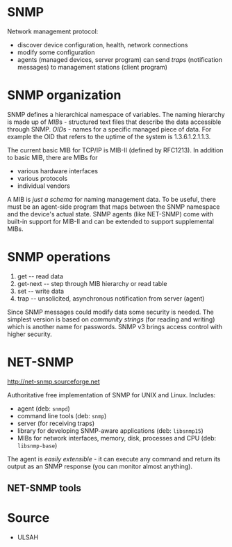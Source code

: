 SNMP
====

Network management protocol:

* discover device configuration, health, network connections
* modify some configuration
* agents (managed devices, server program) can send *traps* (notification
    messages) to management stations (client program)

SNMP organization
=================

SNMP defines a hierarchical namespace of variables. The naming hierarchy is
made up of *MIB*s - structured text files that describe the data accessible
through SNMP. *OID*s - names for a specific managed piece of data. For example
the OID that refers to the uptime of the system is 1.3.6.1.2.1.1.3.

The current basic MIB for TCP/IP is MIB-II (defined by RFC1213). In addition to
basic MIB, there are MIBs for
* various hardware interfaces
* various protocols
* individual vendors

A MIB is *just a schema* for naming management data. To be useful, there must be
an agent-side program that maps between the SNMP namespace and the device's
actual state. SNMP agents (like NET-SNMP) come with built-in support for MIB-II
and can be extended to support supplemental MIBs.

SNMP operations
===============

1. get -- read data
2. get-next -- step through MIB hierarchy or read table
3. set -- write data
4. trap -- unsolicited, asynchronous notification from server (agent)

Since SNMP messages could modify data some security is needed. The simplest
version is based on *community strings* (for reading and writing) which is
another name for passwords. SNMP v3 brings access control with higher security.

NET-SNMP
========

http://net-snmp.sourceforge.net

Authoritative free implementation of SNMP for UNIX and Linux. Includes:
* agent (deb: `snmpd`)
* command line tools (deb: `snmp`)
* server (for receiving traps)
* library for developing SNMP-aware applications (deb: `libsnmp15`)
* MIBs for network interfaces, memory, disk, processes and CPU (deb:
    `libsnmp-base`)

The agent is *easily extensible* - it can execute any command and return its
output as an SNMP response (you can monitor almost anything).

NET-SNMP tools
--------------

Source
======

* ULSAH
